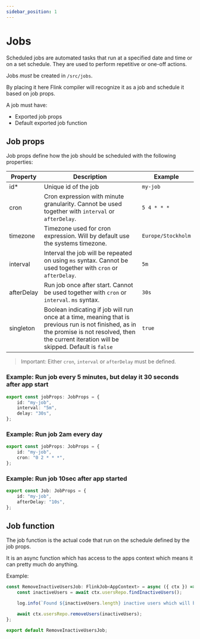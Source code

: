```yaml
---
sidebar_position: 1
---
```


# Jobs

Scheduled jobs are automated tasks that run at a specified date and time or on a set schedule. They are used to perform repetitive or one-off actions.

Jobs _must_ be created in `/src/jobs`.

By placing it here Flink compiler will recognize it as a job and schedule it based on job props.

A job must have:

-   Exported job props
-   Default exported job function

## Job props

Job props define how the job should be scheduled with the following properties:

| Property   | Description                                                                                                                                                                                        | Example            |
| ---------- | -------------------------------------------------------------------------------------------------------------------------------------------------------------------------------------------------- | ------------------ |
| id\*       | Unique id of the job                                                                                                                                                                               | `my-job`           |
| cron       | Cron expression with minute granularity. Cannot be used together with `interval` or `afterDelay`.                                                                                                  | `5 4 * * *`        |
| timezone   | Timezone used for cron expression. Will by default use the systems timezone.                                                                                                                       | `Europe/Stockholm` |
| interval   | Interval the job will be repeated on using `ms` syntax. Cannot be used together with `cron` or `afterDelay`.                                                                                       | `5m`               |
| afterDelay | Run job once after start. Cannot be used together with `cron` or `interval`. `ms` syntax.                                                                                                          | `30s`              |
| singleton  | Boolean indicating if job will run once at a time, meaning that is previous run is not finished, as in the promise is not resolved, then the current iteration will be skipped. Default is `false` | `true`             |

> Important: Either `cron`, `interval` or `afterDelay` must be defined.

### Example: Run job every 5 minutes, but delay it 30 seconds after app start

```typescript
export const jobProps: JobProps = {
    id: "my-job",
    interval: "5m",
    delay: "30s",
};
```

### Example: Run job 2am every day

```typescript
export const jobProps: JobProps = {
    id: "my-job",
    cron: "0 2 * * *",
};
```

### Example: Run job 10sec after app started

```typescript
export const Job: JobProps = {
    id: "my-job",
    afterDelay: "10s",
};
```

## Job function

The job function is the actual code that run on the schedule defined by the job props.

It is an async function which has access to the apps context which means it can pretty much do anything.

Example:

```typescript
const RemoveInactiveUsersJob: FlinkJob<AppContext> = async ({ ctx }) => {
    const inactiveUsers = await ctx.usersRepo.findInactiveUsers();

    log.info(`Found ${inactiveUsers.length} inactive users which will be removed`);

    await ctx.usersRepo.removeUsers(inactiveUsers);
};

export default RemoveInactiveUsersJob;
```
